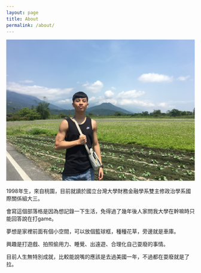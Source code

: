 ```yaml
---
layout: page
title: About
permalink: /about/
---
```


![image](https://raw.githubusercontent.com/poi0905/blog/master/assets/img/posts/me.jpg)

1998年生，來自桃園，目前就讀於國立台灣大學財務金融學系雙主修政治學系國際關係組大三。

會寫這個部落格是因為想記錄一下生活，免得過了幾年後人家問我大學在幹嘛時只能回答說在打game。

夢想是家裡前面有個小空間，可以放個籃球框，種種花草，旁邊就是車庫。

興趣是打遊戲、拍照偷用力、睡覺、出遠遊、合理化自己耍廢的事情。

目前人生無特別成就，比較能說嘴的應該是去過美國一年，不過都在耍廢就是了拉。
